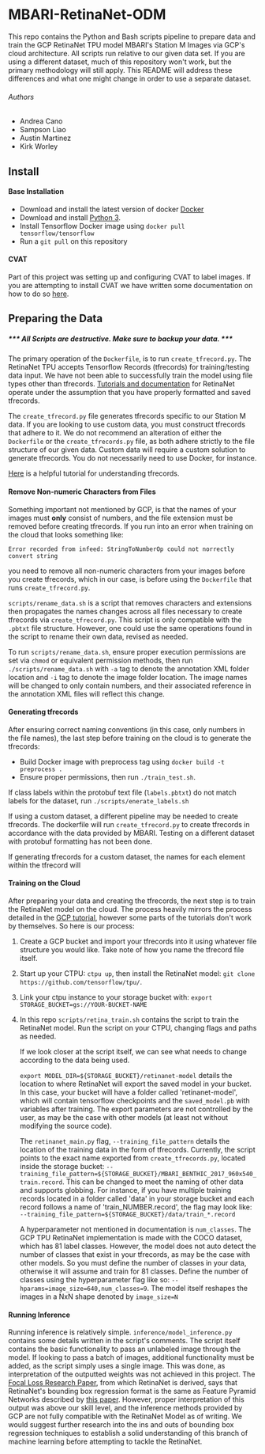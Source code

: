 # MBARI-RetinaNet-ODM

This repo contains the Python and Bash scripts pipeline to prepare data and train the GCP RetinaNet TPU model MBARI's Station M Images via GCP's cloud architecture. All scripts run relative to our given data set. If you are using a different dataset, much of this repository won't work, but the primary methodology will still apply. This README will address these differences and what one might change in order to use a separate dataset. 

###### Authors

* Andrea Cano
* Sampson Liao
* Austin Martinez
* Kirk Worley

## Install
#### Base Installation 
* Download and install the latest version of docker [Docker](https://www.docker.com/)
* Download and install [Python 3](https://www.python.org/download/releases/3.0/).
* Install Tensorflow Docker image using `docker pull tensorflow/tensorflow`
* Run a `git pull` on this repository

#### CVAT 
Part of this project was setting up and configuring CVAT to label images. If you are attempting to install CVAT we have written some documentation on how to do so [here](https://docs.google.com/document/d/1277nbsISsqZBLsdxFQCm6-fhEhYLTtJpRFNCSxvR40I/edit?usp=sharing).

## Preparing the Data

##### *** All Scripts are destructive. Make sure to backup your data. ***

The primary operation of the `Dockerfile`, is to run `create_tfrecord.py`. The RetinaNet TPU accepts Tensorflow Records (tfrecords) for training/testing data input. We have not been able to successfully train the model using file types other than tfrecords. [Tutorials and documentation](https://cloud.google.com/tpu/docs/tutorials/retinanet) for RetinaNet operate under the assumption that you have properly formatted and saved tfrecords. 

The `create_tfrecord.py` file generates tfrecords specific to our Station M data. If you are looking to use custom data, you must construct tfrecords that adhere to it. We do not recommend an alteration of either the `Dockerfile` or the `create_tfrecords.py` file, as both adhere strictly to the file structure of our given data. Custom data will require a custom solution to generate tfrecords. You do not necessarily need to use Docker, for instance. 

[Here](https://medium.com/mostly-ai/tensorflow-records-what-they-are-and-how-to-use-them-c46bc4bbb564) is a helpful tutorial for understanding tfrecords.

#### Remove Non-numeric Characters from Files

Something important not mentioned by GCP, is that the names of your images must **only** consist of numbers, and the file extension must be removed before creating tfrecords. If you run into an error when training on the cloud that looks something like:
```
Error recorded from infeed: StringToNumberOp could not norrectly convert string
```
you need to remove all non-numeric characters from your images before you create tfrecords, which in our case, is before using the `Dockerfile` that runs `create_tfrecord.py`. 

`scripts/rename_data.sh` is a script that removes characters and extensions then propagates the names changes across all files necessary to create tfrecords via `create_tfrecord.py`. This script is only compatible with the `.pbtxt` file structure. However, one could use the same operations found in the script to rename their own data, revised as needed.

To run `scripts/rename_data.sh`, ensure proper execution permissions are set via `chmod` or equivalent permission methods, then run `./scripts/rename_data.sh` with `-a` tag to denote the annotation XML folder location and `-i` tag to denote the image folder location. The image names will be changed to only contain numbers, and their associated reference in the annotation XML files will reflect this change.

#### Generating tfrecords

After ensuring correct naming conventions (in this case, only numbers in the file names), the last step before training on the cloud is to generate the tfrecords:

* Build Docker image with preprocess tag using `docker build -t preprocess .`
* Ensure proper permissions, then run `./train_test.sh`.

If class labels within the protobuf text file (`labels.pbtxt`) do not match labels for the dataset, run `./scripts/enerate_labels.sh`

If using a custom dataset, a different pipeline may be needed to create tfrecords. The dockerfile will run `create_tfrecord.py` to create tfrecords in accordance with the data provided by MBARI. Testing on a different dataset with protobuf formatting has not been done.

If generating tfrecords for a custom dataset, the names for each element within the tfrecord will 

#### Training on the Cloud

After preparing your data and creating the tfrecords, the next step is to train the RetinaNet model on the cloud. The process heavily mirrors the process detailed in the [GCP tutorial](https://cloud.google.com/tpu/docs/tutorials/retinanet), however some parts of the tutorials don't work by themselves. So here is our process:

1. Create a GCP bucket and import your tfrecords into it using whatever file structure you would like. Take note of how you name the tfrecord file itself. 
2. Start up your CTPU: `ctpu up`, then install the RetinaNet model: `git clone https://github.com/tensorflow/tpu/`.
3. Link your ctpu instance to your storage bucket with: `export STORAGE_BUCKET=gs://YOUR-BUCKET-NAME`
4.  In this repo `scripts/retina_train.sh` contains the script to train the RetinaNet model. Run the script on your CTPU, changing flags and paths as needed.
	
    If we look closer at the script itself, we can see what needs to change according to the data being used. 
    
	`export MODEL_DIR=${STORAGE_BUCKET}/retinanet-model` details the location to where RetinaNet will export the saved model in your bucket. In this case, your bucket will have a folder called 'retinanet-model', which will contain tensorflow checkpoints and the `saved_model.pb` with variables after training. The export parameters are not controlled by the user, as may be the case with other models (at least not without modifying the source code).
    
    The `retinanet_main.py` flag, `--training_file_pattern` details the location of the training data in the form of tfrecords. Currently, the script points to the exact name exported from `create_tfrecords.py`, located inside the storage bucket: `--training_file_pattern=${STORAGE_BUCKET}/MBARI_BENTHIC_2017_960x540_train.record`. This can be changed to meet the naming of other data and supports globbing. For instance, if you have multiple training records located in a folder called 'data' in your storage bucket and each record follows a name of 'train_NUMBER.record', the flag may look like: `--training_file_pattern=${STORAGE_BUCKET}/data/train_*.record`
    
    A hyperparameter not mentioned in documentation is `num_classes`. The GCP TPU RetinaNet implementation is made with the COCO dataset, which has 81 label classes. However, the model does not auto detect the number of classes that exist in your tfrecords, as may be the case with other models. So you must define the number of classes in your data, otherwise it will assume and train for 81 classes. Define the number of classes using the hyperparameter flag like so: `--hparams=image_size=640,num_classes=9`. The model itself reshapes the images in a NxN shape denoted by `image_size=N`

#### Running Inference

Running inference is relatively simple. `inference/model_inference.py` contains some details written in the script's comments. The script itself contains the basic functionality to pass an unlabeled image through the model. If looking to pass a batch of images, additional functionality must be added, as the script simply uses a single image. This was done, as interpretation of the outputted weights was not achieved in this project. The [Focal Loss Research Paper](https://arxiv.org/pdf/1708.02002.pdf), from which RetinaNet is derived, says that RetinaNet's bounding box regression format is the same as Feature Pyramid Networks described by [this paper](http://openaccess.thecvf.com/content_cvpr_2017/papers/Lin_Feature_Pyramid_Networks_CVPR_2017_paper.pdf). However, proper interpretation of this output was above our skill level, and the inference methods provided by GCP are not fully compatible with the RetinaNet Model as of writing. We would suggest further research into the ins and outs of bounding box regression techniques to establish a solid understanding of this branch of machine learning before attempting to tackle the RetinaNet.
